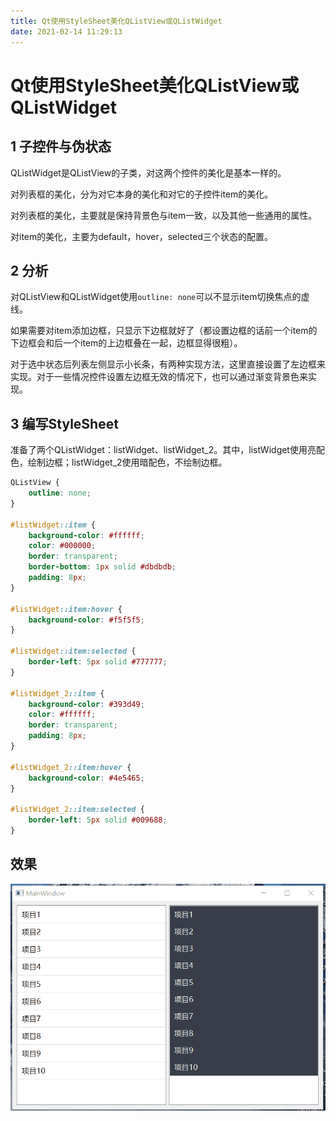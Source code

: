 ```yaml
---
title: Qt使用StyleSheet美化QListView或QListWidget
date: 2021-02-14 11:29:13
---
```


# Qt使用StyleSheet美化QListView或QListWidget

## 1 子控件与伪状态

QListWidget是QListView的子类，对这两个控件的美化是基本一样的。

对列表框的美化，分为对它本身的美化和对它的子控件item的美化。

对列表框的美化，主要就是保持背景色与item一致，以及其他一些通用的属性。

对item的美化，主要为default，hover，selected三个状态的配置。

## 2 分析

对QListView和QListWidget使用`outline: none`可以不显示item切换焦点的虚线。

如果需要对item添加边框，只显示下边框就好了（都设置边框的话前一个item的下边框会和后一个item的上边框叠在一起，边框显得很粗）。

对于选中状态后列表左侧显示小长条，有两种实现方法，这里直接设置了左边框来实现。对于一些情况控件设置左边框无效的情况下，也可以通过渐变背景色来实现。

## 3 编写StyleSheet

准备了两个QListWidget：listWidget、listWidget_2。其中，listWidget使用亮配色，绘制边框；listWidget_2使用暗配色，不绘制边框。

```css
QListView {
    outline: none;
}

#listWidget::item {
    background-color: #ffffff;
    color: #000000;
    border: transparent;
    border-bottom: 1px solid #dbdbdb;
    padding: 8px;
}

#listWidget::item:hover {
    background-color: #f5f5f5;
}

#listWidget::item:selected {
    border-left: 5px solid #777777;
}

#listWidget_2::item {
    background-color: #393d49;
    color: #ffffff;
    border: transparent;
    padding: 8px;
}

#listWidget_2::item:hover {
    background-color: #4e5465;
}

#listWidget_2::item:selected {
    border-left: 5px solid #009688;
}
```

## 效果

![效果图](/images/QkVK7SFcgehwvps.gif)